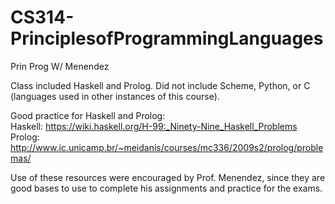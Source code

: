 # CS314-PrinciplesofProgrammingLanguages
Prin Prog W/ Menendez

Class included Haskell and Prolog. Did not include Scheme, Python, or C (languages used in other instances of this course).

Good practice for Haskell and Prolog:  
Haskell: https://wiki.haskell.org/H-99:_Ninety-Nine_Haskell_Problems  
Prolog: http://www.ic.unicamp.br/~meidanis/courses/mc336/2009s2/prolog/problemas/

Use of these resources were encouraged by Prof. Menendez, since they are good bases to use to complete his assignments and practice for the exams.
